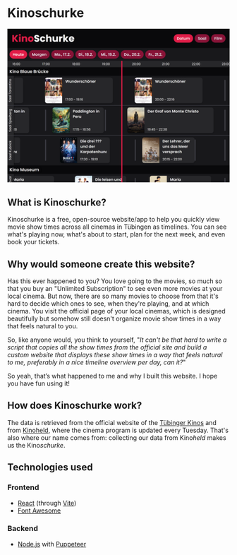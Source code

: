 # Kinoschurke


![Kinoschurke Screenshot](public/screenshot.png)


## What is Kinoschurke?

Kinoschurke is a free, open-source website/app to help you quickly view movie show times across all cinemas in Tübingen as timelines. 
You can see what's playing now, what's about to start, plan for the next week, and even book your tickets.

## Why would someone create this website?

Has this ever happened to you? You love going to the movies, so much so that you buy an "Unlimited Subscription" to see even more movies at your local cinema. 
But now, there are so many movies to choose from that it's hard to decide which ones to see, when they're playing, and at which cinema. 
You visit the official page of your local cinemas, which is designed beautifully but somehow still doesn't organize movie show times in a way that feels natural to you.

So, like anyone would, you think to yourself, "*It can't be that hard to write a script that copies all the show times from the official site and 
build a custom website that displays these show times in a way that feels natural to me, preferably in a nice timeline overview per day, can it?*"

So yeah, that’s what happened to me and why I built this website. I hope you have fun using it!

## How does Kinoschurke work?
The data is retrieved from the official website of the [Tübinger Kinos](https://tuebinger-kinos.de/) and from [Kinoheld](https://kinoheld.de/), 
where the cinema program is updated every Tuesday. That's also where our name comes from: collecting our data from Kino*held* makes us the Kino*schurke*.

## Technologies used

### Frontend
- [React](https://reactjs.org/) (through [Vite](https://vitejs.dev/))
- [Font Awesome](https://fontawesome.com/)

### Backend
- [Node.js](https://nodejs.org/) with [Puppeteer](https://pptr.dev/)
